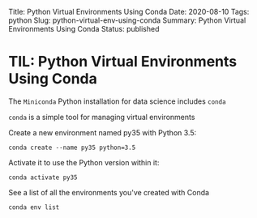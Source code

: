 Title: Python Virtual Environments Using Conda
Date: 2020-08-10
Tags: python
Slug: python-virtual-env-using-conda
Summary: Python Virtual Environments Using Conda
Status: published

# TIL: Python Virtual Environments Using Conda

The `Miniconda` Python installation for data science includes `conda`

`conda` is a simple tool for managing virtual environments 

Create a new environment named py35 with Python 3.5:

```
conda create --name py35 python=3.5
```

Activate it to use the Python version within it:
```
conda activate py35
```

See a list of all the environments you've created with Conda

```
conda env list
```
